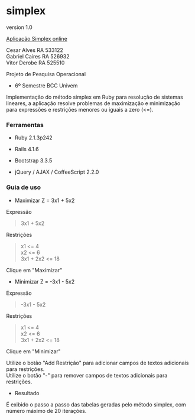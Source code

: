 # simplex

version 1.0

[Aplicação Simplex online](https://fierce-bayou-1370.herokuapp.com)

Cesar Alves    RA 533122  
Gabriel Caires RA 526932  
Vitor Derobe   RA 525510  

Projeto de Pesquisa Operacional  
 - 6º Semestre BCC Univem  

Implementação do método simplex em Ruby para resolução de sistemas lineares, a aplicação resolve problemas de
maximização e minimização para expressões e restrições menores ou iguais a zero (<=).  


### Ferramentas  

- Ruby 2.1.3p242  

- Rails 4.1.6  

- Bootstrap 3.3.5  

- jQuery / AJAX / CoffeeScript 2.2.0  

### Guia de uso  

- Maximizar Z = 3x1 + 5x2  

Expressão  
> 3x1 + 5x2  

Restrições  
> x1 <= 4  
> x2 <= 6  
> 3x1 + 2x2 <= 18  

Clique em "Maximizar"  

- Minimizar Z = -3x1 - 5x2  

Expressão  
> -3x1 - 5x2  

Restrições  
> x1 <= 4  
> x2 <= 6  
> 3x1 + 2x2 <= 18  

Clique em "Minimizar"  

Utilize o botão "Add Restrição" para adicionar campos de textos adicionais para restrições.  
Utilize o botão "-" para remover campos de textos adicionais para restrições.  

- Resultado  

É exibido o passo a passo das tabelas geradas pelo método simplex, com número máximo de 20 iterações.  

